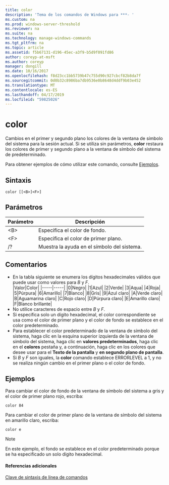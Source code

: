 ```yaml
---
title: color
description: 'Tema de los comandos de Windows para ***- '
ms.custom: na
ms.prod: windows-server-threshold
ms.reviewer: na
ms.suite: na
ms.technology: manage-windows-commands
ms.tgt_pltfrm: na
ms.topic: article
ms.assetid: f5b67131-d196-45ec-a3f9-b5d9f091fd86
author: coreyp-at-msft
ms.author: coreyp
manager: dongill
ms.date: 10/16/2017
ms.openlocfilehash: f8d23cc1bb5739b47c755d90c927cbcf82b8da7f
ms.sourcegitcommit: 0d0b32c8986ba7db9536e0b8648d4ddf9b03e452
ms.translationtype: MT
ms.contentlocale: es-ES
ms.lasthandoff: 04/17/2019
ms.locfileid: "59825026"
---
```

# <a name="color"></a>color



Cambios en el primer y segundo plano los colores de la ventana de símbolo del sistema para la sesión actual. Si se utiliza sin parámetros, **color** restaura los colores de primer y segundo plano a la ventana de símbolo del sistema de predeterminado.

Para obtener ejemplos de cómo utilizar este comando, consulte [Ejemplos](#BKMK_examples).

## <a name="syntax"></a>Sintaxis

```
color [[<B>]<F>]
```

## <a name="parameters"></a>Parámetros

|Parámetro|Descripción|
|---------|-----------|
|\<B>|Especifica el color de fondo.|
|\<F>|Especifica el color de primer plano.|
|/?|Muestra la ayuda en el símbolo del sistema.|

## <a name="remarks"></a>Comentarios

-   En la tabla siguiente se enumera los dígitos hexadecimales válidos que puede usar como valores para *B* y *F*.  
    |Valor|Color|
    |-----|-----|
    |0|Negro|
    |1|Azul|
    |2|Verde|
    |3|Aqua|
    |4|Roja|
    |5|Púrpura|
    |6|Amarillo|
    |7|Blanco|
    |8|Gris|
    |9|Azul claro|
    |A|Verde claro|
    |B|Aguamarina claro|
    |C|Rojo claro|
    |D|Púrpura claro|
    |E|Amarillo claro|
    |F|Blanco brillante|
-   No utilice caracteres de espacio entre *B* y *F*.
-   Si especifica solo un dígito hexadecimal, el color correspondiente se usa como el color de primer plano y el color de fondo se establece en el color predeterminado.
-   Para establecer el color predeterminado de la ventana de símbolo del sistema, haga clic en la esquina superior izquierda de la ventana de símbolo del sistema, haga clic en **valores predeterminados**, haga clic en el **colores** pestaña y, a continuación, haga clic en los colores que desee usar para el  **Texto de la pantalla** y **en segundo plano de pantalla**.
-   Si *B* y *F* son iguales, la **color** comando establece ERRORLEVEL a 1, y no se realiza ningún cambio en el primer plano o el color de fondo.

## <a name="BKMK_examples"></a>Ejemplos

Para cambiar el color de fondo de la ventana de símbolo del sistema a gris y el color de primer plano rojo, escriba:
```
color 84
```
Para cambiar el color de primer plano de la ventana de símbolo del sistema en amarillo claro, escriba:
```
color e
```

> [!NOTE]
> En este ejemplo, el fondo se establece en el color predeterminado porque se ha especificado un solo dígito hexadecimal.

#### <a name="additional-references"></a>Referencias adicionales

[Clave de sintaxis de línea de comandos](command-line-syntax-key.md)